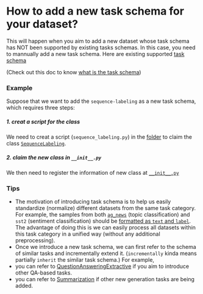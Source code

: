 # How to add a new task schema for your dataset?

This will happen when you aim to add a new dataset whose task schema has NOT been supported by existing tasks schemas. In this case, you need to mannually add a new task schema.
Here are existing supported [task schema](https://github.com/ExpressAI/DataLab/tree/main/src/datalabs/tasks)

(Check out this doc to know [what is the task schema](./what_is_task_schema.md))

### Example

Suppose that we want to add the `sequence-labeling` as a new task schema, which requires three steps:

##### 1. creat a script for the class

We need to creat a script (`sequence_labeling.py`) in the [folder](https://github.com/ExpressAI/DataLab/tree/main/src/datalabs/tasks) to claim the class [`SequenceLabeling`](https://github.com/ExpressAI/DataLab/blob/main/src/datalabs/tasks/sequence_labeling.py).

##### 2. claim the new class in `__init__.py`

We then need to register the information of new class at [`__init__.py`](https://github.com/ExpressAI/DataLab/blob/main/src/datalabs/tasks/__init__.py)

### Tips

* The motivation of introducing task schema is to help us easily standardize (normalize) different datasets from the same task category.
For example, the samples from both [`ag_news`](https://github.com/ExpressAI/DataLab/blob/main/datasets/ag_news/ag_news.py) (topic classification) and `sst2` (sentiment classification) should be [formatted as `text` and `label`](https://github.com/ExpressAI/DataLab/blob/da463705e983b771131c74ee5cef222d6d59d56e/src/datalabs/tasks/text_classification.py#L29). The advantage of doing this is we can easily process all datasets within this task category in a unified way (without any additional preprocessing).
* Once we introduce a new task schema, we can first refer to the schema of similar tasks and incrementally extend it. (`incrementally` kinda means partially `inherit` the similar task schema.)
For example,
* you can refer to [QuestionAnsweringExtractive](https://github.com/ExpressAI/DataLab/blob/604656cdce05d539e94949f0c842fbbb5b368188/src/datalabs/tasks/question_answering.py#L9) if you aim to introduce other QA-based tasks.
* you can refer to [Summarization](https://github.com/ExpressAI/DataLab/blob/604656cdce05d539e94949f0c842fbbb5b368188/src/datalabs/tasks/summarization.py#L22) if other new generation tasks are being added.
